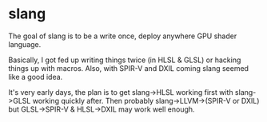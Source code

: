 # slang
The goal of slang is to be a write once, deploy anywhere GPU shader language. 

Basically, I got fed up writing things twice (in HLSL & GLSL) or hacking things up with macros. Also, with SPIR-V and DXIL coming slang seemed like a good idea.

It's very early days, the plan is to get slang->HLSL working first with slang->GLSL working quickly after. Then probably slang->LLVM->(SPIR-V or DXIL) but GLSL->SPIR-V & HLSL->DXIL may work well enough.
